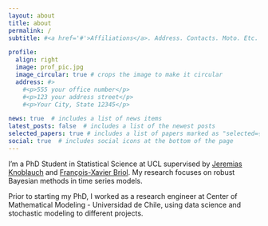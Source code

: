 ```yaml
---
layout: about
title: about
permalink: /
subtitle: #<a href='#'>Affiliations</a>. Address. Contacts. Moto. Etc.

profile:
  align: right
  image: prof_pic.jpg
  image_circular: true # crops the image to make it circular
  address: #>
    #<p>555 your office number</p>
    #<p>123 your address street</p>
    #<p>Your City, State 12345</p>

news: true  # includes a list of news items
latest_posts: false  # includes a list of the newest posts
selected_papers: true # includes a list of papers marked as "selected={true}"
social: true  # includes social icons at the bottom of the page
---
```


I’m a PhD Student in Statistical Science at UCL supervised by [Jeremias Knoblauch](https://jeremiasknoblauch.github.io/) and [François-Xavier Briol](https://fxbriol.github.io/). My research focuses on robust Bayesian methods in time series models.

Prior to starting my PhD, I worked as a research engineer at Center of Mathematical Modeling - Universidad de Chile, using data science and stochastic modeling to different projects.
